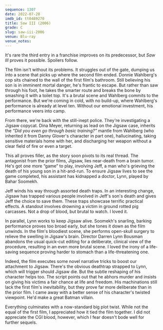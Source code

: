 ```yaml
---
sequence: 1307
date: 2022-07-28
imdb_id: tt0489270
title: Saw III (2006)
grade: C
slug: saw-iii-2006
venue: Blu-ray
venue_notes:
---
```


It's rare the third entry in a franchise improves on its predecessor, but _Saw III_ proves it possible. Spoilers follow.

<!-- end -->

The film isn't without its problems. It struggles out of the gate, dumping us into a scene that picks up where <span data-imdb-id="tt0432348">the second film</span> ended. Donnie Wahlberg's cop sits chained to the wall of <span data-imdb-id="tt0387564">the first film</span>'s bathroom. Still believing his son is in imminent mortal danger, he's frantic to escape. But rather than saw through his foot, he takes the smarter route and breaks the bone by smashing it with a toilet top. It's a brutal scene and Wahlberg commits to the performance. But we're coming in cold, with no build-up, where Wahlberg's performance is already at level ten. Without our emotional investment, his performance veers into camp.

From there, we're back with the still-inept police. They're investigating a Jigsaw copycat. Dina Meyer, returning as lead on the Jigsaw case, inherits the _“Did you even go through basic training?”_ mantle from Wahlberg (who inherited it from Danny Glover's character in part one), hallucinating, taking sensitive materials home with her, and discharging her weapon without a clear field of fire or even a target.

This all proves filler, as the story soon pivots to its real thread. The antagonist from the prior films, Jigsaw, lies near-death from a brain tumor. He's got one more “game” to play, involving Jeff, a man who's grieving the death of his young son in a hit-and-run. To ensure Jigsaw lives to see the game completed, his assistant has kidnapped a doctor, Lynn, played by Bahar Soomekh.

Jeff winds his way through assorted death traps. In an interesting change, Jigsaw has trapped various people involved in Jeff's son's death and gives Jeff the choice to save them. These traps showcase terrific practical effects. A standout involves drowning a victim in ground rotted pig carcasses. Not a drop of blood, but brutal to watch. I loved it.

In parallel, Lynn works to keep Jigsaw alive. Soomekh's snarling, barking performance proves too broad early, but she tones it down as the film unwinds. In the film's bloodiest scene, she performs open-skull surgery to relieve the swelling in Jigsaw's brain. Director Darren Lynn Bousman abandons the usual quick-cut editing for a deliberate, clinical view of the procedure, resulting in an even more brutal scene. I loved the irony of a life-saving sequence proving harder to stomach than a life-threatening one.

Indeed, the film executes some novel narrative tricks to boost our attachment to Jigsaw. There's the obvious deathtrap strapped to Lynn, which will trigger should Jigsaw die. But the subtle reshaping of his character helps too. The script points out that he abhors murder and insists on giving his victims a fair chance at life and freedom. His machinations still lack the first film's inevitability, but they prove far more deliberate than in the prior film. I came away with a better sense of his character's twisted viewpoint. He'd make a great Batman villain.

Everything culminates with a now-standard big plot twist. While not the equal of the first film, I appreciated how it tied the film together. I did not appreciate the CGI blood, however, which I fear doesn't bode well for further sequels.
